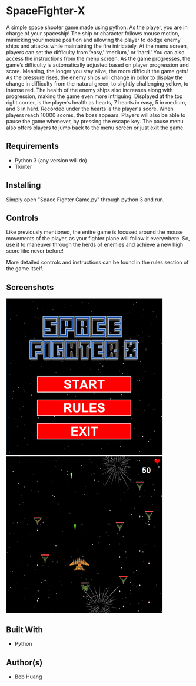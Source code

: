 # SpaceFighter-X

A simple space shooter game made using python. As the player, you are in charge of your spaceship! The ship or character follows mouse motion, mimicking your mouse position and allowing the player to dodge enemy ships and attacks while maintaining the fire intricately. At the menu screen, players can set the difficulty from ‘easy,' ‘medium,' or ‘hard.' You can also access the instructions from the menu screen. As the game progresses, the game’s difficulty is automatically adjusted based on player progression and score. Meaning, the longer you stay alive, the more difficult the game gets! As the pressure rises, the enemy ships will change in color to display the change in difficulty from the natural green, to slightly challenging yellow, to intense red. The health of the enemy ships also increases along with progression, making the game even more intriguing. Displayed at the top right corner, is the player’s health as hearts, 7 hearts in easy, 5 in medium, and 3 in hard. Recorded under the hearts is the player's score. When players reach 10000 scores, the boss appears. Players will also be able to pause the game whenever, by pressing the escape key. The pause menu also offers players to jump back to the menu screen or just exit the game.

## Requirements

* Python 3 (any version will do)
* Tkinter

## Installing

Simply open "Space Fighter Game.py" through python 3 and run.

## Controls

Like previously mentioned, the entire game is focused around the mouse movements of the player, as your fighter plane will follow it everywhere. So, use it to maneuver through the herds of enemies and achieve a new high score like never before!

More detailed controls and instructions can be found in the rules section of the game itself.

## Screenshots

<p>
<img src="images/001.png" width="425" />
<img src="images/002.png" width="425" />
</p>

## Built With

* Python

## Author(s)

* Bob Huang
